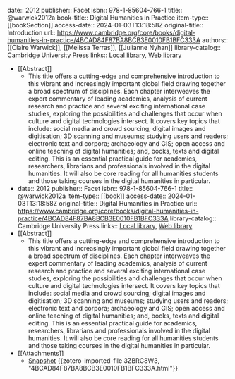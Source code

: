 date:: 2012
publisher:: Facet
isbn:: 978-1-85604-766-1
title:: @warwick2012a
book-title:: Digital Humanities in Practice
item-type:: [[bookSection]]
access-date:: 2024-01-03T13:18:58Z
original-title:: Introduction
url:: https://www.cambridge.org/core/books/digital-humanities-in-practice/4BCAD84F87BA8BCB3E0010FB1BFC333A
authors:: [[Claire Warwick]], [[Melissa Terras]], [[Julianne Nyhan]]
library-catalog:: Cambridge University Press
links:: [Local library](zotero://select/groups/2386895/items/77W89KQL), [Web library](https://www.zotero.org/groups/2386895/items/77W89KQL)

- [[Abstract]]
	- This title offers a cutting-edge and comprehensive introduction to this vibrant and increasingly important global field drawing together a broad spectrum of disciplines. Each chapter interweaves the expert commentary of leading academics, analysis of current research and practice and several exciting international case studies, exploring the possibilities and challenges that occur when culture and digital technologies intersect. It covers key topics that include: social media and crowd sourcing; digital images and digitisation; 3D scanning and museums; studying users and readers; electronic text and corpora; archaeology and GIS; open access and online teaching of digital humanities; and, books, texts and digital editing. This is an essential practical guide for academics, researchers, librarians and professionals involved in the digital humanities. It will also be core reading for all humanities students and those taking courses in the digital humanities in particular.
- date:: 2012
  publisher:: Facet
  isbn:: 978-1-85604-766-1
  title:: @warwick2012a
  item-type:: [[book]]
  access-date:: 2024-01-03T13:18:58Z
  original-title:: Digital Humanities in Practice
  url:: https://www.cambridge.org/core/books/digital-humanities-in-practice/4BCAD84F87BA8BCB3E0010FB1BFC333A
  library-catalog:: Cambridge University Press
  links:: [Local library](zotero://select/groups/2386895/items/D4TFYTUS), [Web library](https://www.zotero.org/groups/2386895/items/D4TFYTUS)
- [[Abstract]]
	- This title offers a cutting-edge and comprehensive introduction to this vibrant and increasingly important global field drawing together a broad spectrum of disciplines. Each chapter interweaves the expert commentary of leading academics, analysis of current research and practice and several exciting international case studies, exploring the possibilities and challenges that occur when culture and digital technologies intersect. It covers key topics that include: social media and crowd sourcing; digital images and digitisation; 3D scanning and museums; studying users and readers; electronic text and corpora; archaeology and GIS; open access and online teaching of digital humanities; and, books, texts and digital editing. This is an essential practical guide for academics, researchers, librarians and professionals involved in the digital humanities. It will also be core reading for all humanities students and those taking courses in the digital humanities in particular.
- [[Attachments]]
	- [Snapshot](https://www.cambridge.org/core/books/digital-humanities-in-practice/4BCAD84F87BA8BCB3E0010FB1BFC333A) {{zotero-imported-file 3ZBRC8W3, "4BCAD84F87BA8BCB3E0010FB1BFC333A.html"}}